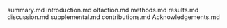 summary.md
introduction.md
olfaction.md
methods.md
results.md
discussion.md
supplemental.md
contributions.md
Acknowledgements.md